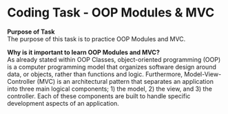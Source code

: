 # Coding Task - OOP Modules & MVC

**Purpose of Task** </br>
The purpose of this task is to practice OOP Modules and MVC. 

**Why is it important to learn OOP Modules and MVC?** </br>
As already stated within OOP Classes, object-oriented programming (OOP) is a computer programming model that organizes software design around data, or objects, rather than functions and logic.
Furthermore, Model-View-Controller (MVC) is an architectural pattern that separates an application into three main logical components; 1) the model, 2) the view, and 3) the controller. Each of these components are built to handle specific development aspects of an application.
